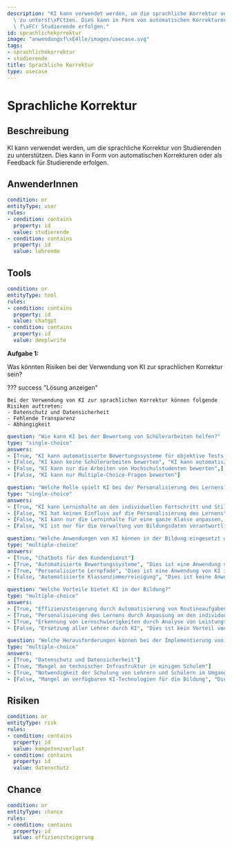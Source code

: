 ```yaml
---
description: "KI kann verwendet werden, um die sprachliche Korrektur von Studierenden\
  \ zu unterst\xFCtzen. Dies kann in Form von automatischen Korrekturen oder als Feedback\
  \ f\xFCr Studierende erfolgen."
id: sprachlichekorrektur
image: "anwendungsf\xE4lle/images/usecase.svg"
tags:
- sprachlichekorrektur
- studierende
title: Sprachliche Korrektur
type: usecase
---
```



# Sprachliche Korrektur

## Beschreibung

KI kann verwendet werden, um die sprachliche Korrektur von Studierenden zu unterstützen. Dies kann in Form von automatischen Korrekturen oder als Feedback für Studierende erfolgen.

## AnwenderInnen

```yaml
condition: or
entityType: user
rules:
- condition: contains
  property: id
  value: studierende
- condition: contains
  property: id
  value: lehrende
```


## Tools


```yaml
condition: or
entityType: tool
rules:
- condition: contains
  property: id
  value: chatgpt
- condition: contains
  property: id
  value: deeplwrite
```

**Aufgabe 1:**

Was könnten Risiken bei der Verwendung von KI zur sprachlichen Korrektur sein?

??? success "Lösung anzeigen"

    Bei der Verwendung von KI zur sprachlichen Korrektur können folgende Risiken auftreten:
    - Datenschutz und Datensicherheit
    - Fehlende Transparenz
    - Abhängigkeit



```yaml
question: "Wie kann KI bei der Bewertung von Schülerarbeiten helfen?"
type: "single-choice"
answers:
- [True, "KI kann automatisierte Bewertungssysteme für objektive Tests bereitstellen"]
- [False, "KI kann keine Schülerarbeiten bewerten", "KI kann automatisierte Bewertungssysteme für objektive Tests bereitstellen"]
- [False, "KI kann nur die Arbeiten von Hochschulstudenten bewerten",]
- [False, "KI kann nur Multiple-Choice-Fragen bewerten"]
```

```yaml
question: "Welche Rolle spielt KI bei der Personalisierung des Lernens?"
type: "single-choice"
answers:
- [True, "KI kann Lerninhalte an den individuellen Fortschritt und Stil eines Lernenden anpassen"]
- [False, "KI hat keinen Einfluss auf die Personalisierung des Lernens"]
- [False, "KI kann nur die Lerninhalte für eine ganze Klasse anpassen, nicht für einzelne Lernende"]
- [False, "KI ist nur für die Verwaltung von Bildungsdaten verantwortlich"]
```

```yaml
question: "Welche Anwendungen von KI können in der Bildung eingesetzt werden?"
type: "multiple-choice"
answers:
- [True, "Chatbots für den Kundendienst"]
- [True, "Automatisierte Bewertungssysteme", "Dies ist eine Anwendung von KI in der Bildung"]
- [True, "Personalisierte Lernpfade", "Dies ist eine Anwendung von KI in der Bildung"]
- [False, "Automatisierte Klassenzimmerreinigung", "Dies ist keine Anwendung von KI in der Bildung"]
```

```yaml
question: "Welche Vorteile bietet KI in der Bildung?"
type: "multiple-choice"
answers:
- [True, "Effizienzsteigerung durch Automatisierung von Routineaufgaben"]
- [True, "Personalisierung des Lernens durch Anpassung an den individuellen Lernstil"]
- [True, "Erkennung von Lernschwierigkeiten durch Analyse von Leistungsdaten"]
- [False, "Ersetzung aller Lehrer durch KI", "Dies ist kein Vorteil von KI in der Bildung"]
```


```yaml
question: "Welche Herausforderungen können bei der Implementierung von KI in der Bildung auftreten?"
type: "multiple-choice"
answers:
- [True, "Datenschutz und Datensicherheit"]
- [True, "Mangel an technischer Infrastruktur in einigen Schulen"]
- [True, "Notwendigkeit der Schulung von Lehrern und Schülern im Umgang mit KI"]
- [False, "Mangel an verfügbaren KI-Technologien für die Bildung", "Dies ist keine Herausforderung bei der Implementierung von KI in der Bildung"]
```


## Risiken

```yaml
condition: or
entityType: risk
rules:
- condition: contains
  property: id
  value: kompetenzverlust
- condition: contains
  property: id
  value: datenschutz
```



## Chance

```yaml
condition: or
entityType: chance
rules:
- condition: contains
  property: id
  value: effizienzsteigerung
```

